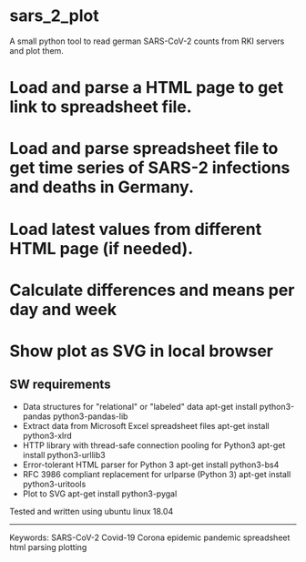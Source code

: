 # sars_2_plot
A small python tool to read german SARS-CoV-2 counts from RKI servers and plot them.

# Load and parse a HTML page to get link to spreadsheet file.
# Load and parse spreadsheet file to get time series of SARS-2 infections and deaths in Germany.
# Load latest values from different HTML page (if needed).
# Calculate differences and means per day and week
# Show plot as SVG in local browser

## SW requirements
* Data structures for "relational" or "labeled" data
   apt-get install python3-pandas python3-pandas-lib
* Extract data from Microsoft Excel spreadsheet files
   apt-get install python3-xlrd
* HTTP library with thread-safe connection pooling for Python3
   apt-get install python3-urllib3
* Error-tolerant HTML parser for Python 3
   apt-get install python3-bs4
* RFC 3986 compliant replacement for urlparse (Python 3)
   apt-get install python3-uritools
* Plot to SVG
   apt-get install python3-pygal

Tested and written using ubuntu linux 18.04

----
Keywords: SARS-CoV-2 Covid-19 Corona epidemic pandemic spreadsheet html parsing plotting
